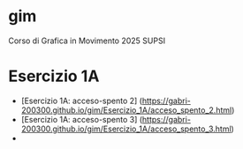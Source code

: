 # gim
Corso di Grafica in Movimento 2025 SUPSI

# Esercizio 1A
- [Esercizio 1A: acceso-spento 2] (https://gabri-200300.github.io/gim/Esercizio_1A/acceso_spento_2.html)
- [Esercizio 1A: acceso-spento 3] (https://gabri-200300.github.io/gim/Esercizio_1A/acceso_spento_3.html)
- 